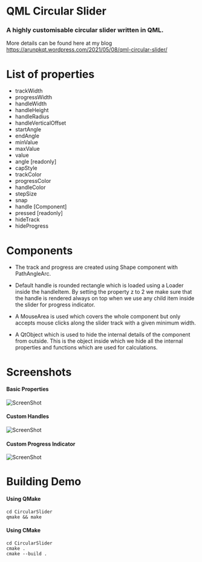 # QML Circular Slider

### A highly customisable circular slider written in QML.
More details can be found here at my blog https://arunpkqt.wordpress.com/2021/05/08/qml-circular-slider/

# List of properties

- trackWidth
- progressWidth
- handleWidth
- handleHeight
- handleRadius
- handleVerticalOffset
- startAngle
- endAngle
- minValue
- maxValue
- value
- angle [readonly]
- capStyle
- trackColor
- progressColor
- handleColor
- stepSize
- snap
- handle [Component]
- pressed [readonly]
- hideTrack
- hideProgress


# Components

- The track and progress are created using Shape component with PathAngleArc.

- Default handle is rounded rectangle which is loaded using a Loader inside the handleItem.
By setting the property z to 2 we make sure that the handle is rendered always on top when
we use any child item inside the slider for progress indicator.

- A MouseArea is used which covers the whole component but only accepts mouse clicks along the
slider track with a given minimum width.

- A QtObject which is used to hide the internal details of the component from outside. This is
the object inside which we hide all the internal properties and functions which are used for
calculations.


# Screenshots

#### Basic Properties
![ScreenShot](https://github.com/arunpkqt/CircularSlider/blob/main/screens/basic_properties.png)

#### Custom Handles
![ScreenShot](https://github.com/arunpkqt/CircularSlider/blob/main/screens/custom_handles.png)

#### Custom Progress Indicator
![ScreenShot](https://github.com/arunpkqt/CircularSlider/blob/main/screens/custom_progress.png)


# Building Demo

#### Using QMake
    cd CircularSlider
    qmake && make

#### Using CMake
    cd CircularSlider
    cmake .
    cmake --build .
